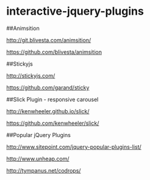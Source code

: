# interactive-jquery-plugins

##Animsition

http://git.blivesta.com/animsition/

https://github.com/blivesta/animsition

##Stickyjs

http://stickyjs.com/

https://github.com/garand/sticky


##Slick Plugin - responsive carousel

http://kenwheeler.github.io/slick/

https://github.com/kenwheeler/slick/

##Popular jQuery Plugins

http://www.sitepoint.com/jquery-popular-plugins-list/

http://www.unheap.com/

http://tympanus.net/codrops/
 